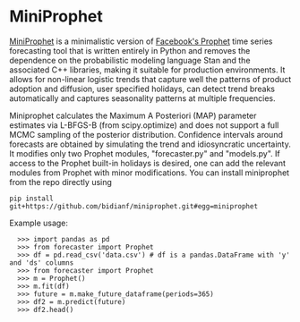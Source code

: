 # MiniProphet

[MiniProphet](https://github.com/bidianf/miniprophet.git) is a minimalistic version of [Facebook's Prophet](https://facebook.github.io/prophet) time series forecasting tool that is written entirely in Python and removes the dependence on the probabilistic modeling language Stan and the associated C++ libraries, making it suitable for production environments. It allows for non-linear logistic trends that capture well the patterns of product adoption and diffusion, user specified holidays, can detect trend breaks automatically and captures seasonality patterns at multiple frequencies. 

Miniprophet calculates the Maximum A Posteriori (MAP) parameter estimates via L-BFGS-B (from scipy.optimize) and does not support a full MCMC sampling of the posterior distribution. Confidence intervals around forecasts are obtained by simulating the trend and idiosyncratic uncertainty. It modifies only two Prophet modules, "forecaster.py" and "models.py".  If access to the Prophet built-in holidays is desired, one can add the relevant modules from Prophet with minor modifications. You can install miniprophet from the repo directly using

```
pip install git+https://github.com/bidianf/miniprophet.git#egg=miniprophet
```

Example usage:
```
  >>> import pandas as pd
  >>> from forecaster import Prophet 
  >>> df = pd.read_csv('data.csv') # df is a pandas.DataFrame with 'y' and 'ds' columns
  >>> from forecaster import Prophet 
  >>> m = Prophet()
  >>> m.fit(df)  
  >>> future = m.make_future_dataframe(periods=365)
  >>> df2 = m.predict(future)
  >>> df2.head()
```
